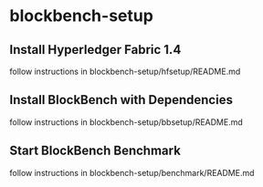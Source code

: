 # blockbench-setup

## Install Hyperledger Fabric 1.4

follow instructions in blockbench-setup/hfsetup/README.md

## Install BlockBench with Dependencies

follow instructions in blockbench-setup/bbsetup/README.md

## Start BlockBench Benchmark

follow instructions in blockbench-setup/benchmark/README.md
